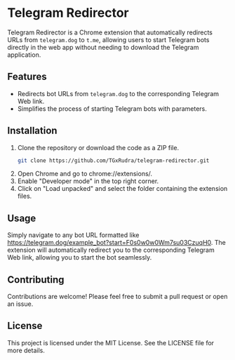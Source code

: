 # Telegram Redirector

Telegram Redirector is a Chrome extension that automatically redirects URLs from `telegram.dog` to `t.me`, allowing users to start Telegram bots directly in the web app without needing to download the Telegram application.

## Features

- Redirects bot URLs from `telegram.dog` to the corresponding Telegram Web link.
- Simplifies the process of starting Telegram bots with parameters.

## Installation

1. Clone the repository or download the code as a ZIP file.
   ```bash
   git clone https://github.com/TGxRudra/telegram-redirector.git
2. Open Chrome and go to chrome://extensions/.
3. Enable "Developer mode" in the top right corner.
4. Click on "Load unpacked" and select the folder containing the extension files.

## Usage

Simply navigate to any bot URL formatted like https://telegram.dog/example_bot?start=F0s0w0w0Wm7su03CzuqH0. The extension will automatically redirect you to the corresponding Telegram Web link, allowing you to start the bot seamlessly.

## Contributing

Contributions are welcome! Please feel free to submit a pull request or open an issue.

## License

This project is licensed under the MIT License. See the LICENSE file for more details.
